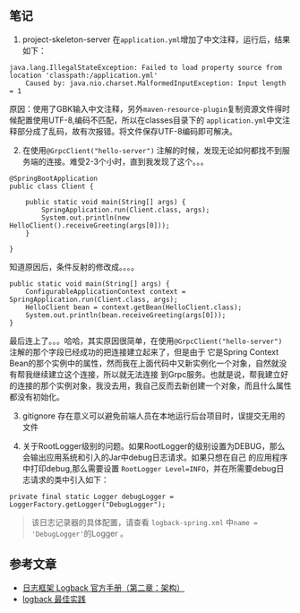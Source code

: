 ## 笔记
1. project-skeleton-server 在`application.yml`增加了中文注释，运行后，结果如下：
```
java.lang.IllegalStateException: Failed to load property source from location 'classpath:/application.yml'
    Caused by: java.nio.charset.MalformedInputException: Input length = 1
```
原因：使用了GBK输入中文注释，另外`maven-resource-plugin`复制资源文件得时候配置使用UTF-8,编码不匹配，所以在classes目录下的
`application.yml`中文注释部分成了乱码，故有次报错。将文件保存UTF-8编码即可解决。

2. 在使用`@GrpcClient("hello-server")` 注解的时候，发现无论如何都找不到服务端的连接。难受2-3个小时，直到我发现了这个。。。
```
@SpringBootApplication
public class Client {

	public static void main(String[] args) {
		SpringApplication.run(Client.class, args);
		System.out.println(new HelloClient().receiveGreeting(args[0]));
	}

}

```
知道原因后，条件反射的修改成。。。。
```
public static void main(String[] args) {
    ConfigurableApplicationContext context = SpringApplication.run(Client.class, args);
    HelloClient bean = context.getBean(HelloClient.class);
    System.out.println(bean.receiveGreeting(args[0]));
}
```
最后连上了。。。哈哈，其实原因很简单，在使用`@GrpcClient("hello-server")` 注解的那个字段已经成功的把连接建立起来了，但是由于
它是Spring Context Bean的那个实例中的属性，然而我在上面代码中又新实例化一个对象，自然就没有帮我继续建立这个连接，所以就无法连接
到Grpc服务。也就是说，帮我建立好的连接的那个实例对象，我没去用，我自己反而去新创建一个对象，而且什么属性都没有初始化。

3. gitignore 存在意义可以避免前端人员在本地运行后台项目时，误提交无用的文件

4. 关于RootLogger级别的问题。如果RootLogger的级别设置为DEBUG，那么会输出应用系统和引入的Jar中debug日志请求。如果只想在自己
的应用程序中打印debug,那么需要设置 `RootLogger Level=INFO`，并在所需要debug日志请求的类中引入如下：
```
private final static Logger debugLogger = LoggerFactory.getLogger("DebugLogger");
```
> 该日志记录器的具体配置，请查看 `logback-spring.xml` 中`name = 'DebugLogger'`的Logger 。
## 参考文章
- [日志框架 Logback 官方手册（第二章：架构）](https://www.jianshu.com/p/b000126a0cda)
- [logback 最佳实践](https://www.jianshu.com/p/d648493667c0)
